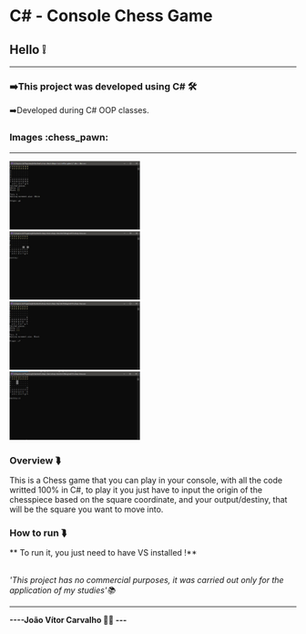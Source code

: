 # C# - Console Chess Game

<h2>Hello ❕</h2>
<hr>
<h3>➡️This project was developed using <strong>C#</strong> 🛠️</h3>
<p>➡️Developed during C# OOP classes.</p>
<h3>Images :chess_pawn:</h3>
<hr>
<div style="display: inline-block">
<img height="120px" src="imgs/img-1.JPG"></img>
<br>
<img height="120px" src="imgs/img-2.JPG"></img>
<br>
<img height="120px" src="imgs/img-3.JPG"></img>
<br>
<img height="120px" src="imgs/img-4.JPG"></img>
</div>
<br>
<h3>Overview ⮯</h3>
<p>This is a Chess game that you can play in your console, with all the code writted 100% in C#, to play it you just have to input the origin of the chesspiece based on the  square coordinate, and your output/destiny, that will be the square you want to move into.</p>

<h3>How to run ⮯</h3>
<p>** To run it, you just need to have VS installed !**</p>
<br>
<em>'This project has no commercial purposes, it was carried out only for the application of my studies'📚</em>
<hr>
<strong>----João Vítor Carvalho 👨‍💻 ---</strong>
